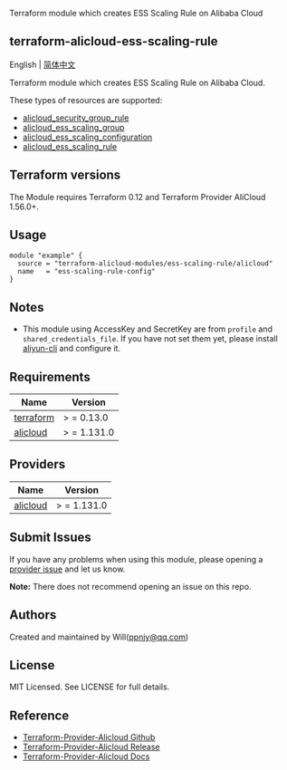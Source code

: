 Terraform module which creates ESS Scaling Rule on Alibaba Cloud

terraform-alicloud-ess-scaling-rule
---

English | [简体中文](README-CN.md)

Terraform module which creates ESS Scaling Rule on Alibaba Cloud.

These types of resources are supported:

* [alicloud_security_group_rule](https://registry.terraform.io/providers/aliyun/alicloud/latest/docs/resources/security_group_rule)
* [alicloud_ess_scaling_group](https://registry.terraform.io/providers/aliyun/alicloud/latest/docs/resources/ess_scaling_group)
* [alicloud_ess_scaling_configuration](https://registry.terraform.io/providers/aliyun/alicloud/latest/docs/resources/ess_scaling_configuration)
* [alicloud_ess_scaling_rule](https://registry.terraform.io/providers/aliyun/alicloud/latest/docs/resources/ess_scaling_rule)

## Terraform versions

The Module requires Terraform 0.12 and Terraform Provider AliCloud 1.56.0+.

## Usage

```hcl
module "example" {
  source = "terraform-alicloud-modules/ess-scaling-rule/alicloud"
  name   = "ess-scaling-rule-config"
}
```

## Notes

* This module using AccessKey and SecretKey are from `profile` and `shared_credentials_file`. If you have not set them
  yet, please install [aliyun-cli](https://github.com/aliyun/aliyun-cli#installation) and configure it.

## Requirements

| Name | Version |
|------|---------|
| <a name="requirement_terraform"></a> [terraform](#requirement\_terraform) | > = 0.13.0 |
| <a name="requirement_alicloud"></a> [alicloud](#requirement\_alicloud) | > = 1.131.0 |

## Providers

| Name | Version |
|------|---------|
| <a name="provider_alicloud"></a> [alicloud](#provider\_alicloud) | > = 1.131.0 |

## Submit Issues

If you have any problems when using this module, please opening
a [provider issue](https://github.com/terraform-providers/terraform-provider-alicloud/issues/new) and let us know.

**Note:** There does not recommend opening an issue on this repo.

## Authors

Created and maintained by Will(ppnjy@qq.com)

## License

MIT Licensed. See LICENSE for full details.

## Reference

* [Terraform-Provider-Alicloud Github](https://github.com/terraform-providers/terraform-provider-alicloud)
* [Terraform-Provider-Alicloud Release](https://releases.hashicorp.com/terraform-provider-alicloud/)
* [Terraform-Provider-Alicloud Docs](https://www.terraform.io/docs/providers/alicloud/index.html)
